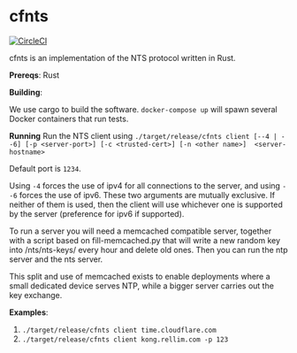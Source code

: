 # cfnts

[![CircleCI](https://circleci.com/gh/cloudflare/cfrust.svg?style=svg)](https://circleci.com/gh/cloudflare/cfrust)

cfnts is an implementation of the NTS protocol written in Rust.

**Prereqs**:
Rust

**Building**:

We use cargo to build the software. `docker-compose up` will spawn several Docker containers that run tests.

**Running**
Run the NTS client using `./target/release/cfnts client [--4 | --6] [-p <server-port>] [-c <trusted-cert>] [-n <other name>]  <server-hostname>`

Default port is `1234`. 

Using `-4` forces the use of ipv4 for all connections to the server, and using `--6` forces the use of ipv6. 
These two arguments are mutually exclusive. If neither of them is used, then the client will use whichever one
is supported by the server (preference for ipv6 if supported).

To run a server you will need a memcached compatible server, together with a script based on fill-memcached.py that will write
a new random key into /nts/nts-keys/ every hour and delete old ones. Then you can run the ntp server and the nts server.

This split and use of memcached exists to enable deployments where a small dedicated device serves NTP, while a bigger server carries
out the key exchange.

**Examples**:

1. `./target/release/cfnts client time.cloudflare.com`
2. `./target/release/cfnts client kong.rellim.com -p 123`
